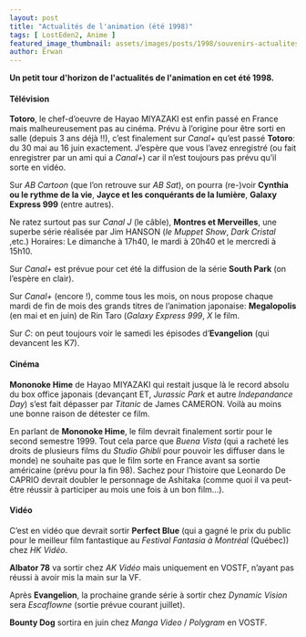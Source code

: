 ```yaml
---
layout: post
title: "Actualités de l'animation (été 1998)"
tags: [ LostEden2, Anime ]
featured_image_thumbnail: assets/images/posts/1998/souvenirs-actualites-de-l-animation-japonaise-en-1998.jpg
author: Erwan
---
```


**Un petit tour d'horizon de l'actualités de l'animation en cet été 1998.**

#### Télévision

**Totoro**, le chef-d’oeuvre de Hayao MIYAZAKI est enfin passé en France mais malheureusement pas au cinéma. Prévu à l’origine pour être sorti en salle (depuis 3 ans déjà !!), c’est finalement sur *Canal+* qu’est passé **Totoro**: du 30 mai au 16 juin exactement. J’espère que vous l’avez enregistré (ou fait enregistrer par un ami qui a *Canal+*) car il n’est toujours pas prévu qu’il sorte en vidéo.

Sur *AB Cartoon* (que l’on retrouve sur *AB Sat*), on pourra (re-)voir **Cynthia ou le rythme de la vie**, **Jayce et les conquérants de la lumière**, **Galaxy Express 999** (entre autres).

Ne ratez surtout pas sur *Canal J* (le câble), **Montres et Merveilles**, une superbe série réalisée par Jim HANSON (*le Muppet Show*, *Dark Cristal* ,etc.) Horaires: Le dimanche à 17h40, le mardi à 20h40 et le mercredi à 15h10.

Sur *Canal+* est prévue pour cet été la diffusion de la série **South Park** (on l’espère en clair).

Sur *Canal+* (encore !), comme tous les mois, on nous propose chaque mardi de fin de mois des grands titres de l’animation japonaise: **Megalopolis** (en mai et en juin) de Rin Taro (*Galaxy Express 999*, *X* le film.

Sur *C*: on peut toujours voir le samedi les épisodes d’**Evangelion** (qui devancent les K7).

#### Cinéma

**Mononoke Hime** de Hayao MIYAZAKI qui restait jusque là le record absolu du box office japonais (devançant ET, *Jurassic Park* et autre *Indepandance Day*) s’est fait dépasser par *Titanic* de James CAMERON. Voilà au moins une bonne raison de détester ce film.

En parlant de **Mononoke Hime**, le film devrait finalement sortir pour le second semestre 1999. Tout cela parce que *Buena Vista* (qui a racheté les droits de plusieurs films du *Studio Ghibli* pour pouvoir les diffuser dans le monde) ne souhaite pas que le film sorte en France avant sa sortie américaine (prévu pour la fin 98). Sachez pour l’histoire que Leonardo De CAPRIO devrait doubler le personnage de Ashitaka (comme quoi il va peut-être réussir à participer au mois une fois à un bon film...).

#### Vidéo

C’est en vidéo que devrait sortir **Perfect Blue** (qui a gagné le prix du public pour le meilleur film fantastique au *Festival Fantasia à Montréal* (Québec)) chez *HK Vidéo*.

**Albator 78** va sortir chez *AK Vidéo* mais uniquement en VOSTF, n’ayant pas réussi à avoir mis la main sur la VF.

Après **Evangelion**, la prochaine grande série à sortir chez *Dynamic Vision* sera *Escaflowne* (sortie prévue courant juillet).

**Bounty Dog** sortira en juin chez *Manga Video* / *Polygram* en VOSTF.